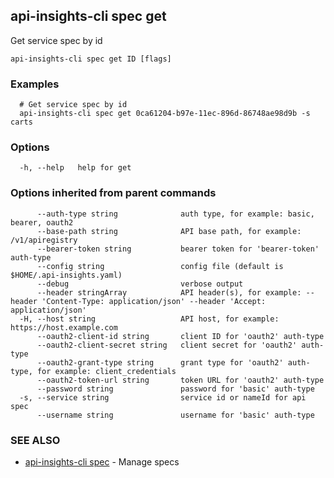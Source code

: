 ## api-insights-cli spec get

Get service spec by id

```
api-insights-cli spec get ID [flags]
```

### Examples

```
  # Get service spec by id
  api-insights-cli spec get 0ca61204-b97e-11ec-896d-86748ae98d9b -s carts
```

### Options

```
  -h, --help   help for get
```

### Options inherited from parent commands

```
      --auth-type string              auth type, for example: basic, bearer, oauth2
      --base-path string              API base path, for example: /v1/apiregistry
      --bearer-token string           bearer token for 'bearer-token' auth-type
      --config string                 config file (default is $HOME/.api-insights.yaml)
      --debug                         verbose output
      --header stringArray            API header(s), for example: --header 'Content-Type: application/json' --header 'Accept: application/json'
  -H, --host string                   API host, for example: https://host.example.com
      --oauth2-client-id string       client ID for 'oauth2' auth-type
      --oauth2-client-secret string   client secret for 'oauth2' auth-type
      --oauth2-grant-type string      grant type for 'oauth2' auth-type, for example: client_credentials
      --oauth2-token-url string       token URL for 'oauth2' auth-type
      --password string               password for 'basic' auth-type
  -s, --service string                service id or nameId for api spec
      --username string               username for 'basic' auth-type
```

### SEE ALSO

* [api-insights-cli spec](api-insights-cli_spec.md)	 - Manage specs

